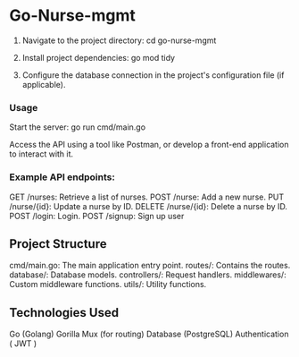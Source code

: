 # Go-Nurse-mgmt

1. Navigate to the project directory:
cd go-nurse-mgmt

2. Install project dependencies:
go mod tidy

3. Configure the database connection in the project's configuration file (if applicable).

### Usage
Start the server:
go run cmd/main.go

Access the API using a tool like Postman, or develop a front-end application to interact with it.

### Example API endpoints:

GET /nurses: Retrieve a list of nurses.
POST /nurse: Add a new nurse.
PUT /nurse/{id}: Update a nurse by ID.
DELETE /nurse/{id}: Delete a nurse by ID.
POST /login: Login.
POST /signup: Sign up user

## Project Structure
cmd/main.go: The main application entry point.
routes/: Contains the  routes.
database/: Database models.
controllers/: Request handlers.
middlewares/: Custom middleware functions.
utils/: Utility functions.

## Technologies Used
Go (Golang)
Gorilla Mux (for routing)
Database (PostgreSQL)
Authentication ( JWT )
